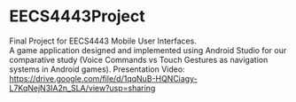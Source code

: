 # EECS4443Project

Final Project for EECS4443 Mobile User Interfaces. <br />
A game application designed and implemented using Android Studio for our comparative study (Voice Commands vs Touch Gestures as navigation systems in Android games).
Presentation Video: https://drive.google.com/file/d/1qqNuB-HQNCiagy-L7KqNejN3IA2n_SLA/view?usp=sharing
